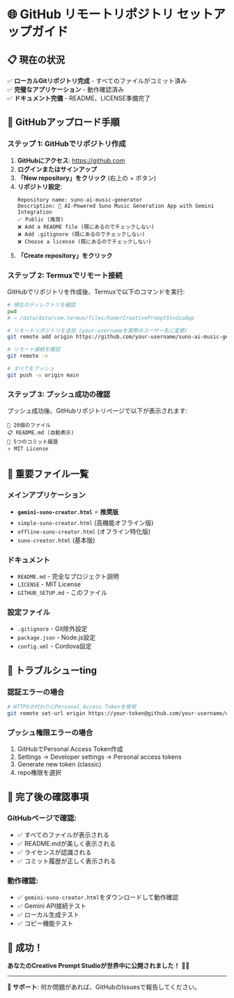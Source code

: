 # 🌐 GitHub リモートリポジトリ セットアップガイド

## 📋 現在の状況
✅ **ローカルGitリポジトリ完成** - すべてのファイルがコミット済み  
✅ **完璧なアプリケーション** - 動作確認済み  
✅ **ドキュメント完備** - README、LICENSE準備完了  

## 🚀 GitHubアップロード手順

### ステップ 1: GitHubでリポジトリ作成

1. **GitHubにアクセス**: https://github.com
2. **ログインまたはサインアップ**
3. **「New repository」をクリック** (右上の + ボタン)
4. **リポジトリ設定**:
   ```
   Repository name: suno-ai-music-generator
   Description: 🎵 AI-Powered Suno Music Generation App with Gemini Integration
   ✅ Public (推奨)
   ❌ Add a README file (既にあるのでチェックしない)
   ❌ Add .gitignore (既にあるのでチェックしない)  
   ❌ Choose a license (既にあるのでチェックしない)
   ```
5. **「Create repository」をクリック**

### ステップ 2: Termuxでリモート接続

GitHubでリポジトリを作成後、Termuxで以下のコマンドを実行:

```bash
# 現在のディレクトリを確認
pwd
# → /data/data/com.termux/files/home/CreativePromptStudioApp

# リモートリポジトリを追加 (your-usernameを実際のユーザー名に変更)
git remote add origin https://github.com/your-username/suno-ai-music-generator.git

# リモート接続を確認
git remote -v

# すべてをプッシュ
git push -u origin main
```

### ステップ 3: プッシュ成功の確認

プッシュ成功後、GitHubリポジトリページで以下が表示されます:

```
📁 20個のファイル
📋 README.md (自動表示)
📜 5つのコミット履歴
⭐ MIT License
```

## 🎯 重要ファイル一覧

### メインアプリケーション
- **`gemini-suno-creator.html`** ⭐ **推奨版**
- `simple-suno-creator.html` (高機能オフライン版)
- `offline-suno-creator.html` (オフライン特化版)
- `suno-creator.html` (基本版)

### ドキュメント
- `README.md` - 完全なプロジェクト説明
- `LICENSE` - MIT License
- `GITHUB_SETUP.md` - このファイル

### 設定ファイル
- `.gitignore` - Git除外設定
- `package.json` - Node.js設定
- `config.xml` - Cordova設定

## 🔧 トラブルシューting

### 認証エラーの場合
```bash
# HTTPSの代わりにPersonal Access Tokenを使用
git remote set-url origin https://your-token@github.com/your-username/creative-prompt-studio.git
```

### プッシュ権限エラーの場合
1. GitHubでPersonal Access Token作成
2. Settings → Developer settings → Personal access tokens
3. Generate new token (classic)
4. repo権限を選択

## 🎉 完了後の確認事項

### GitHubページで確認:
- ✅ すべてのファイルが表示される
- ✅ README.mdが美しく表示される  
- ✅ ライセンスが認識される
- ✅ コミット履歴が正しく表示される

### 動作確認:
- ✅ `gemini-suno-creator.html`をダウンロードして動作確認
- ✅ Gemini API接続テスト
- ✅ ローカル生成テスト
- ✅ コピー機能テスト

## 🌟 成功！

**あなたのCreative Prompt Studioが世界中に公開されました！** 🎵✨

---

**📧 サポート**: 何か問題があれば、GitHubのIssuesで報告してください。